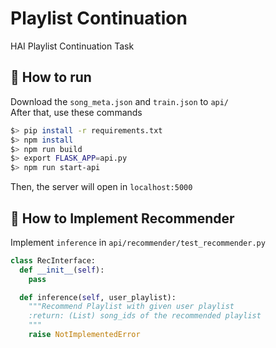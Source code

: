 # Playlist Continuation

HAI Playlist Continuation Task

## 🔨 How to run  
Download the `song_meta.json` and `train.json` to `api/`  
After that, use these commands
```bash
$> pip install -r requirements.txt
$> npm install
$> npm run build
$> export FLASK_APP=api.py
$> npm run start-api
```
Then, the server will open in `localhost:5000`  

## 🔎 How to Implement Recommender
Implement `inference` in `api/recommender/test_recommender.py`
```python
class RecInterface:
  def __init__(self):
    pass

  def inference(self, user_playlist):
    """Recommend Playlist with given user playlist
    :return: (List) song_ids of the recommended playlist
    """
    raise NotImplementedError
```
